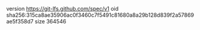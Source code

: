 version https://git-lfs.github.com/spec/v1
oid sha256:315ca8ae35906ac0f3460c7f5491c81680a8a29b128d839f2a57869ae5f358d7
size 364546
